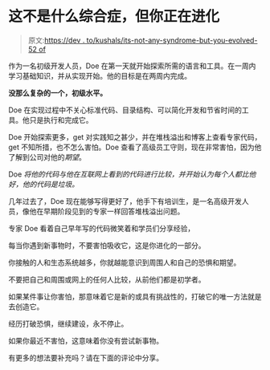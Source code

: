 # 这不是什么综合症，但你正在进化

> 原文:[https://dev . to/kushals/its-not-any-syndrome-but-you-evolved-52 of](https://dev.to/kushals/its-not-any-syndrome-but-you-are-evolving-52of)

作为一名初级开发人员，Doe 在第一天就开始探索所需的语言和工具。在一周内学习基础知识，并从实现开始。他的目标是在两周内完成。

**没那么复杂的一个，初级水平。**

Doe 在实现过程中不关心标准代码、目录结构、可以简化开发和节省时间的工具。他只是执行和完成它。

Doe 开始探索更多，get 对实践知之甚少，并在堆栈溢出和博客上查看专家代码，get 不知所措，也不怎么害怕。Doe 查看了高级员工守则，现在非常害怕，因为他了解到公司对他的*期望*。

Doe *将他的代码与他在互联网上看到的代码进行比较，并开始认为每个人都比他好，他的代码是垃圾。*

几年过去了，Doe 现在能够写得更好了，他手下有培训生，是一名高级开发人员，像他在早期阶段见到的专家一样回答堆栈溢出问题。

专家 Doe 看着自己早年写的代码微笑着和学员们分享经验，

每当你遇到新事物时，不要害怕吸收它，这是你进化的一部分。

你接触的人和生态系统越多，你就越能意识到周围人和自己的恐惧和期望。

不要把自己和周围或网上的任何人比较，从前他们都是初学者。

如果某件事让你害怕，那意味着它是新的或具有挑战性的，打破它的唯一方法就是去创造它。

经历打破恐惧，继续建设，永不停止。

如果你最近不害怕，这意味着你没有尝试新事物。

有更多的想法要补充吗？请在下面的评论中分享。
